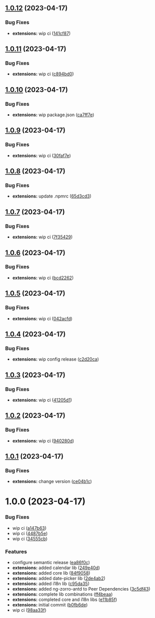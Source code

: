 ## [1.0.12](https://github.com/psychomet/ng-met-antd/compare/extensions-v1.0.11...extensions-v1.0.12) (2023-04-17)


### Bug Fixes

* **extensions:** wip ci ([141cf87](https://github.com/psychomet/ng-met-antd/commit/141cf87ac1d956db4dc9db119a96e8d1af204ae7))

## [1.0.11](https://github.com/psychomet/ng-met-antd/compare/extensions-v1.0.10...extensions-v1.0.11) (2023-04-17)


### Bug Fixes

* **extensions:** wip ci ([c894bd0](https://github.com/psychomet/ng-met-antd/commit/c894bd02de87d1a9963550658361c7b99bc92195))

## [1.0.10](https://github.com/psychomet/ng-met-antd/compare/extensions-v1.0.9...extensions-v1.0.10) (2023-04-17)


### Bug Fixes

* **extensions:** wip package.json ([ca7ff7e](https://github.com/psychomet/ng-met-antd/commit/ca7ff7e0dbfba3588e223ffa563066604b07d97c))

## [1.0.9](https://github.com/metden/ng-met-antd/compare/extensions-v1.0.8...extensions-v1.0.9) (2023-04-17)


### Bug Fixes

* **extensions:** wip ci ([30faf7e](https://github.com/metden/ng-met-antd/commit/30faf7e75e4694dcbf1429d0b0e930a7f29c505f))

## [1.0.8](https://github.com/metden/ng-met-antd/compare/extensions-v1.0.7...extensions-v1.0.8) (2023-04-17)


### Bug Fixes

* **extensions:** update .npmrc ([65d3cd3](https://github.com/metden/ng-met-antd/commit/65d3cd361481298d5fa3110c0db6c66fd4979eb9))

## [1.0.7](https://github.com/metden/ng-met-antd/compare/extensions-v1.0.6...extensions-v1.0.7) (2023-04-17)


### Bug Fixes

* **extensions:** wip ci ([7f35429](https://github.com/metden/ng-met-antd/commit/7f3542960d11f2584aae6d369d1f75cbb0afaff2))

## [1.0.6](https://github.com/metden/ng-met-antd/compare/extensions-v1.0.5...extensions-v1.0.6) (2023-04-17)


### Bug Fixes

* **extensions:** wip ci ([bcd2262](https://github.com/metden/ng-met-antd/commit/bcd2262ffb93a0586808de32cfe4741fb27f2f45))

## [1.0.5](https://github.com/metden/ng-met-antd/compare/extensions-v1.0.4...extensions-v1.0.5) (2023-04-17)


### Bug Fixes

* **extensions:** wip ci ([042acfd](https://github.com/metden/ng-met-antd/commit/042acfd6e2150094f84818c0868268d652d707a5))

## [1.0.4](https://github.com/metden/ng-met-antd/compare/extensions-v1.0.3...extensions-v1.0.4) (2023-04-17)

### Bug Fixes

- **extensions:** wip config release ([c2d20ca](https://github.com/metden/ng-met-antd/commit/c2d20caaf2251c50b9aa3c799dcbe1867d95c5a9))

## [1.0.3](https://github.com/metden/ng-met-antd/compare/extensions-v1.0.2...extensions-v1.0.3) (2023-04-17)

### Bug Fixes

- **extensions:** wip ci ([41205d1](https://github.com/metden/ng-met-antd/commit/41205d1aefdb40c4fb2a7484d844ce5081e3dfa6))

## [1.0.2](https://github.com/metden/ng-met-antd/compare/extensions-v1.0.1...extensions-v1.0.2) (2023-04-17)

### Bug Fixes

- **extensions:** wip ci ([940280d](https://github.com/metden/ng-met-antd/commit/940280d231c8cca6132a6eb71cfcd799b56a15f3))

## [1.0.1](https://github.com/metden/ng-met-antd/compare/extensions-v1.0.0...extensions-v1.0.1) (2023-04-17)

### Bug Fixes

- **extensions:** change version ([ce04b1c](https://github.com/metden/ng-met-antd/commit/ce04b1cfa1d8aefe4e0c869457a9e98a049c8676))

# 1.0.0 (2023-04-17)

### Bug Fixes

- wip ci ([a147b63](https://github.com/metden/ng-met-antd/commit/a147b63b4672cfc7e035ebfc8d6dd4cbc54a784f))
- wip ci ([4487b5e](https://github.com/metden/ng-met-antd/commit/4487b5ecb315275d2797b803f9596ebe7fab7474))
- wip ci ([34555cb](https://github.com/metden/ng-met-antd/commit/34555cbd6884aed4f40d8f714617b2578de03f6c))

### Features

- configure semantic release ([ea86f0c](https://github.com/metden/ng-met-antd/commit/ea86f0cf1fbfad43917fdb05fc4de9e7596223ad))
- **extensions:** added calendar lib ([249e40d](https://github.com/metden/ng-met-antd/commit/249e40d17ec2b9f10d2aacc7e042f217fb3ade59))
- **extensions:** added core lib ([84f9058](https://github.com/metden/ng-met-antd/commit/84f9058509c281681a23e56d6c1dd712ccf38d87))
- **extensions:** added date-picker lib ([2de4ab2](https://github.com/metden/ng-met-antd/commit/2de4ab265b164a3703eeca139eec0b240e166dd2))
- **extensions:** added i18n lib ([c95da35](https://github.com/metden/ng-met-antd/commit/c95da351e69c71ef8a1f7f0ced9c9cca8f6a1b77))
- **extensions:** added ng-zorro-antd to Peer Dependencies ([3c5df43](https://github.com/metden/ng-met-antd/commit/3c5df432d1a480c72e7af613d1db303a48ffb13a))
- **extensions:** complete lib combinations ([ff4beaa](https://github.com/metden/ng-met-antd/commit/ff4beaa22e9540ca67e838ea8c805b69150f8c6b))
- **extensions:** completed core and i18n libs ([e11b85f](https://github.com/metden/ng-met-antd/commit/e11b85f4e11fd5d1da63bab692a367d0df1eea66))
- **extensions:** initial commit ([b0fb6de](https://github.com/metden/ng-met-antd/commit/b0fb6de1401c1e7f1cf494ef1816bd529c065cbc))
- wip ci ([98aa33f](https://github.com/metden/ng-met-antd/commit/98aa33f346992d2b691a3de2e1efc4578dcc0f59))
